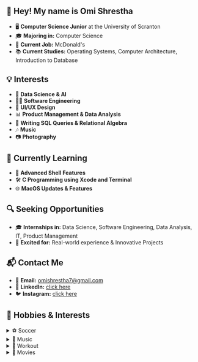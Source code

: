 ## 👋 Hey! My name is Omi Shrestha

- 🖥️ **Computer Science Junior** at the University of Scranton
- 🎓 **Majoring in:** Computer Science
- 💼 **Current Job:** McDonald's
- 📚 **Current Studies:** Operating Systems, Computer Architecture, Introduction to Database

## 💡 Interests

- 🧠 **Data Science & AI**
- 👨‍💻 **Software Engineering**
- 🎨 **UI/UX Design**
- 📊 **Product Management & Data Analysis**
- 📝 **Writing SQL Queries & Relational Algebra**
- 🎶 **Music**
- 📷 **Photography**

## 🌱 Currently Learning

- 📖 **Advanced Shell Features**
- 🛠️ **C Programming using Xcode and Terminal**
- 🌐 **MacOS Updates & Features**

## 🔍 Seeking Opportunities

- 🎓 **Internships in:** Data Science, Software Engineering, Data Analysis, IT, Product Management
- 🚀 **Excited for:** Real-world experience & Innovative Projects

## 📬 Contact Me

- 📧 **Email:** [omishrestha7@gmail.com](mailto:omishrestha7@gmail.com)
- 💼 **LinkedIn:** [click here](https://www.linkedin.com/in/omishrestha)
- 🐦 **Instagram:** [click here](https://instagram.com/omishrestha)

## 🚀 Hobbies & Interests

<details>
  <summary>⚽️ Soccer</summary>
  <ul>
    <li>Real Madrid</li>
  </ul>
</details>

<details>
  <summary> 🎵 Music </summary>
  <ul>
    <li> Guitar </li>
    <li> Hiphop </li>
  </ul>
</details>

<details>
  <summary>💪 Workout</summary>
  <ul>
    <li>Don't skip leg day</li>
  </ul>
</details>

<details>
  <summary>🎥 Movies </summary>
  <ul>
    <li> The Dark Knight </li>
    <li> Lord of the Rings Trilogy </li>
    <li> Shutter Island </li>
    <li> The Prestige </li>
  </ul>
</details>

